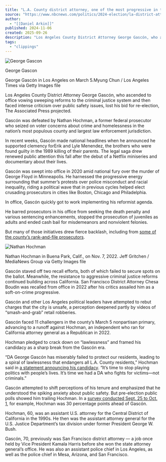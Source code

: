 ```yaml
---
title: "L.A. County district attorney, one of the most progressive in the country, loses re-election"
source: "https://www.nbcnews.com/politics/2024-election/la-district-attorney-progressive-loses-re-election-gascon-rcna175906"
author:
  - "[[Daniel Arkin]]"
published: 2024-11-06
created: 2025-09-26
description: "Los Angeles County District Attorney George Gascón, who ascended to office vowing sweeping reforms to the criminal justice system and then faced intense criticism over public safety issues, lost his bid for re-election, The Associated Press projected."
tags:
  - "clippings"
---
```

![George Gascon](https://media-cldnry.s-nbcnews.com/image/upload/t_fit-1000w,f_auto,q_auto:best/rockcms/2024-10/241017-George-Gascon-al-1000-7f9306.jpg)

George Gascon

George Gascón in Los Angeles on March 5.Myung Chun / Los Angeles Times via Getty Images file

Los Angeles County District Attorney George Gascón, who ascended to office vowing sweeping reforms to the criminal justice system and then faced intense criticism over public safety issues, lost his bid for re-election, The Associated Press projected.

Gascón was defeated by Nathan Hochman, a former federal prosecutor who seized on voter concerns about crime and homelessness in the nation’s most populous county and largest law enforcement jurisdiction.

In recent weeks, Gascón made national headlines when he announced he supported clemency forErik and Lyle Menendez, the brothers who were found guilty in the 1989 killing of their parents. The legal saga drew renewed public attention this fall after the debut of a Netflix miniseries and documentary about their lives.

Gascón was swept into office in 2020 amid national fury over the murder of George Floyd in Minneapolis. He harnessed the progressive energy surrounding that summer’s protests over police misconduct and racial inequality, riding a political wave that in previous cycles helped elect crusading prosecutors in cities like Boston, Chicago and Philadelphia.

In office, Gascón quickly got to work implementing his reformist agenda.

He barred prosecutors in his office from seeking the death penalty and various sentencing enhancements, stopped the prosecution of juveniles as adults and ended cash bail for misdemeanors and nonviolent felonies.

But many of those initiatives drew fierce backlash, including from [some of the county’s rank-and-file prosecutors](https://www.politico.com/news/2021/01/25/george-gascon-california-social-justice-461667).

![Nathan Hochman ](https://media-cldnry.s-nbcnews.com/image/upload/t_fit-560w,f_avif,q_auto:eco,dpr_2/rockcms/2024-10/241017-Nathan-Hochman-al-1002-6bba48.jpg)

Nathan Hochman in Buena Park, Calif., on Nov. 7, 2022. Jeff Gritchen / MediaNews Group via Getty Images file

Gascón staved off two recall efforts, both of which failed to secure spots on the ballot. Meanwhile, the resistance to aggressive criminal justice reforms continued building across California. San Francisco District Attorney Chesa Boudin was recalled from office in 2022 after his critics assailed him as a soft-on-crime progressive.

Gascón and other Los Angeles political leaders have attempted to rebut charges that the city is unsafe, a perception deepened partly by videos of “smash-and-grab” retail robberies.

Gascón faced 11 challengers in the county’s March 5 nonpartisan primary, advancing to a runoff against Hochman, an independent who ran for California attorney general as a Republican in 2022.

Hochman pledged to crack down on “lawlessness” and framed his candidacy as a sharp break from the Gascón era.

“DA George Gascón has miserably failed to protect our residents, leading to a spiral of lawlessness that endangers all L.A. County residents,” Hochman said in [a statement announcing his candidacy](https://nathanhochman.com/former-united-states-assistant-attorney-general-nathan-hochman-launches-campaign-for-los-angeles-county-district-attorney/). “It’s time to stop playing politics with people’s lives. It’s time we had a DA who fights for victims—not criminals.”

Gascón attempted to shift perceptions of his tenure and emphasized that he understood the spiking anxiety about public safety. But pre-election public polls showed him trailing Hochman. In a [survey conducted Sept. 25 to Oct. 1](https://www.latimes.com/california/story/2024-10-08/hochmans-lead-over-gascon-grows-to-30-in-new-la-da-race-poll), for example, Hochman was 30 percentage points ahead of Gascón.

Hochman, 60, was an assistant U.S. attorney for the Central District of California in the 1990s. He then was the assistant attorney general for the U.S. Justice Department’s tax division under former President George W. Bush.

Gascón, 70, previously was San Francisco district attorney — a job once held by Vice President Kamala Harris before she won the state attorney general’s office. He was also an assistant police chief in Los Angeles, as well as the police chief in Mesa, Arizona, and San Francisco.